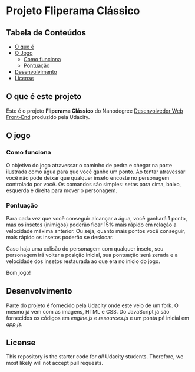 # Projeto Fliperama Clássico

## Tabela de Conteúdos
* [O que é](#o-que-é-este-projeto)
* [O Jogo](#o-jogo)
  * [Como funciona](#como-funciona)
  * [Pontuação](#pontuação)
* [Desenvolvimento](#desenvolvimento)
* [License](#license)

## O que é este projeto

Este é o projeto **Fliperama Clássico** do Nanodegree [Desenvolvedor Web Front-End](https://br.udacity.com/course/front-end-web-developer-nanodegree--nd001#) produzido pela Udacity.

## O jogo
### Como funciona
O objetivo do jogo atravessar o caminho de pedra e chegar na parte ilustrada como água para que você ganhe um ponto. Ao tentar atravessar você não pode deixar que qualquer inseto encoste no personagem controlado por você. Os comandos são simples: setas para cima, baixo, esquerda e direita para mover o personagem.

### Pontuação
Para cada vez que você conseguir alcançar a água, você ganhará 1 ponto, mas os insetos (inimigos) poderão ficar 15% mais rápido em relação a velocidade máxima anterior. Ou seja, quanto mais pontos você conseguir, mais rápido os insetos poderão se deslocar.

Caso haja uma colisão do personagem com qualquer inseto, seu personagem irá voltar a posição inicial, sua pontuação será zerada e a velocidade dos insetos restaurada ao que era no ínicio do jogo.

Bom jogo!

## Desenvolvimento
Parte do projeto é fornecido pela Udacity onde este veio de um fork. O mesmo já vem com as imagens, HTML e CSS. Do JavaScript já são fornecidos os códigos em _engine.js_ e _resources.js_ e um ponta pé inicial em _app.js_.

## License

This repository is the starter code for _all_ Udacity students. Therefore, we most likely will not accept pull requests.
